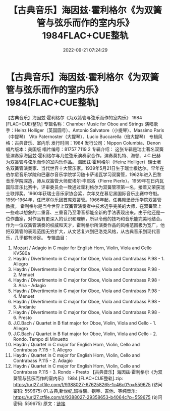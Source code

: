 ﻿---
title: 【古典音乐】海因兹·霍利格尔《为双簧管与弦乐而作的室内乐》1984FLAC+CUE整轨
date: 2022-09-21 07:24:29
categories: 古典音乐、新世纪、纯音雅乐
tags: 纯音雅乐
---
# 【古典音乐】海因兹·霍利格尔《为双簧管与弦乐而作的室内乐》1984[FLAC+CUE整轨]

【古典音乐】海因兹·霍利格尔《为双簧管与弦乐而作的室内乐》 1984 [FLAC+CUE/整轨]
专辑名称：Chamber Music for Oboe and Strings
演唱歌手：Heinz Holliger（英国圆号）、Antonio Salvatore（小提琴）、Massimo
Paris（中提琴）
Vito Paternoster（大提琴）、Lucio
Buccarella（倍大提琴）
专辑风格：古典音乐、室内乐
发行时间：1984
发行公司：Nippon Columbia、Denon
唱片版本：美国版
唱片编号：81757 7119 2
专辑介绍：
这张专辑是瑞士著名双簧管演奏家海因兹·霍利格尔与几位弦乐演奏家合作，演奏莫扎特、海顿、J.C.巴赫为双簧管与弦乐而作的室内乐作品。
海因兹·霍利格尔（Heinz
Holliger）瑞士著名双簧管演奏家、当代世界十大管乐家。1939年5月21日生于瑞士根达尔。早年在伯尔尼音乐学院和巴塞尔音乐学院学习随卡萨诺瓦学习双簧管，1962年进入巴黎音乐学院深造，师从双簧管大师皮埃尔·毕耶洛（Pierre
Pierlo）。1959年在日内瓦国际音乐比赛中，评审委员会一致通过霍利格尔为双簧管项第一名，接着又荣获瑞士联邦奖。1960年获瑞士音乐家协会奖，次年又在慕尼黑国际音乐比赛中夺魁。1959-1964年，任巴塞尔乐团首席双簧管。1966年起，任弗赖堡音乐学院双簧管教授。
霍利格尔是当今世界上双簧管演奏者中技术近乎完美的大师，在双簧管上一些难以想象的二重音、三重音乃至滑音都能全新的手法表现出来。由于他还是一位作曲家，对作品有更深入的认识和理解，所以令他的技巧和音乐能完美地结合。作为一位双簧管演奏的权威和天才，霍利格尔所演奏作品的风格范围极为宽广，他把双簧管的表现范围无穷扩大，从文艺复兴到巴洛克风格，从古典音乐到现代音乐，几乎都有涉足。
专辑曲目：
01. Mozart / Adagio in C major for English Horn, Violin, Viola
and Cello KV580a
02. Haydn / Divertimento in C major for Oboe, Viola and
Contrabass P.98 - 1. Allegro
03. Haydn / Divertimento in C major for Oboe, Viola and
Contrabass P.98 - 2. Menuet
04. Haydn / Divertimento in C major for Oboe, Viola and
Contrabass P.98 - 3. Aria - Adagio
05. Haydn / Divertimento in C major for Oboe, Viola and
Contrabass P.98 - 4. Menuet
06. Haydn / Divertimento in C major for Oboe, Viola and
Contrabass P.98 - 5. Andante
07. Haydn / Divertimento in C major for Oboe, Viola and
Contrabass P.98 - 6. Presto
08. J.C.Bach / Quartet in B flat major for Oboe, Violin, Viola
and Cello - 1. Allegro
09. J.C.Bach / Quartet in B flat major for Oboe, Violin, Viola
and Cello - 2. Rondo. Tempo di Minuetto
10. Haydn / Quartet in C major for English Horn, Violin, Cello
and Contrabass P.115 - 1. Allegro
11. Haydn / Quartet in C major for English Horn, Violin, Cello
and Contrabass P.115 - 2. Adagio
12. Haydn / Quartet in C major for English Horn, Violin, Cello
and Contrabass P.115 - 3. Rondo - Presto
【古典音乐】海因兹·霍利格尔《为双簧管与弦乐而作的室内乐》 1984
[FLAC+CUE整轨].zip: https://url27.ctfile.com/f/9388027-676258265-1c46c0?p=559675
(访问密码: 559675)
01.古典,新世纪,班得瑞、钢琴、吉他、等纯音乐: https://url27.ctfile.com/d/9388027-29358653-b4064c?p=559675
(访问密码: 559675)
原文：[链接](https://blog.sina.com.cn/s/blog_1647c7e7601030zin.html)